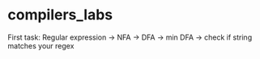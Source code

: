 # compilers_labs

First task:
Regular expression -> NFA -> DFA -> min DFA -> check if string matches your regex
